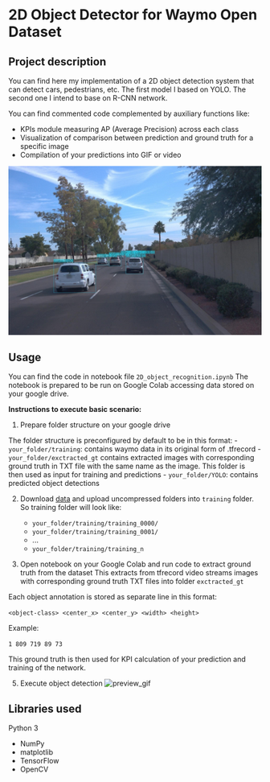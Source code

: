 # 2D Object Detector for Waymo Open Dataset

## Project description
You can find here my implementation of a 2D object detection system that can detect cars, pedestrians, etc.
The first model I based on YOLO.
The second one I intend to base on R-CNN network.

You can find commented code complemented by auxiliary functions like:
 - KPIs module measuring AP (Average Precision) across each class
 - Visualization of comparison between prediction and ground truth for a specific image
 - Compilation of your predictions into GIF or video 

![preview_static](assets/preview_jpg.jpg)

## Usage
You can find the code in notebook file `2D_object_recognition.ipynb`
The notebook is prepared to be run on Google Colab accessing data stored on your google drive.

**Instructions to execute basic scenario:**
1. Prepare folder structure on your google drive

The folder structure is preconfigured by default to be in this format:
    - `your_folder/training`: contains waymo data in its original form of .tfrecord
    - `your_folder/exctracted_gt` contains extracted images with corresponding ground truth in TXT file with the same name as the image. This folder is then used as input for training and predictions
    - `your_folder/YOLO`: contains predicted object detections

2. Download [data](https://waymo.com/open/) and upload uncompressed folders into `training` folder.
So training folder will look like:
    - `your_folder/training/training_0000/`  
    - `your_folder/training/training_0001/` 
    - ...
    - `your_folder/training/training_n`   

3. Open notebook on your Google Colab and run code to extract ground truth from the dataset
This extracts from tfrecord video streams images with corresponding ground truth TXT files into folder `exctracted_gt`

Each object annotation is stored as separate line in this format:

`<object-class> <center_x> <center_y> <width> <height>`
 
Example:

`1 809 719 89 73`
        
This ground truth is then used for KPI calculation of your prediction and training of the network.

5. Execute object detection
![preview_gif](assets/preview_gif.gif)

## Libraries used
Python 3
- NumPy
- matplotlib
- TensorFlow
- OpenCV
